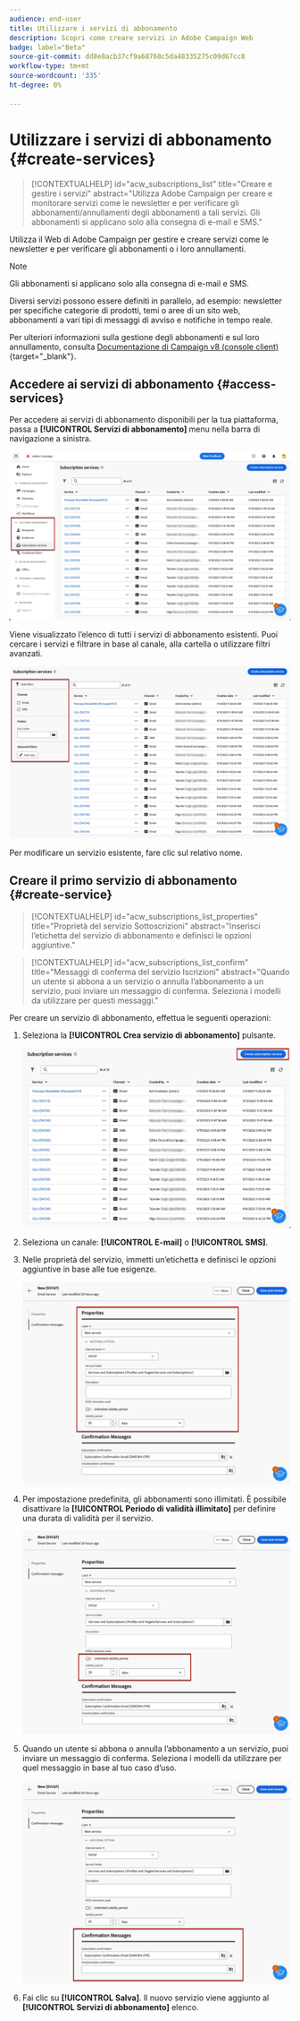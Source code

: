 ```yaml
---
audience: end-user
title: Utilizzare i servizi di abbonamento
description: Scopri come creare servizi in Adobe Campaign Web
badge: label="Beta"
source-git-commit: dd8e8acb37cf9a68768c5da48335275c09d67cc8
workflow-type: tm+mt
source-wordcount: '335'
ht-degree: 0%

---
```



# Utilizzare i servizi di abbonamento {#create-services}

>[!CONTEXTUALHELP]
>id="acw_subscriptions_list"
>title="Creare e gestire i servizi"
>abstract="Utilizza Adobe Campaign per creare e monitorare servizi come le newsletter e per verificare gli abbonamenti/annullamenti degli abbonamenti a tali servizi. Gli abbonamenti si applicano solo alla consegna di e-mail e SMS."

Utilizza il Web di Adobe Campaign per gestire e creare servizi come le newsletter e per verificare gli abbonamenti o i loro annullamenti.

>[!NOTE]
>
>Gli abbonamenti si applicano solo alla consegna di e-mail e SMS.

Diversi servizi possono essere definiti in parallelo, ad esempio: newsletter per specifiche categorie di prodotti, temi o aree di un sito web, abbonamenti a vari tipi di messaggi di avviso e notifiche in tempo reale.

Per ulteriori informazioni sulla gestione degli abbonamenti e sul loro annullamento, consulta [Documentazione di Campaign v8 (console client)](https://experienceleague.adobe.com/docs/campaign/campaign-v8/audience/subscriptions.html){target="_blank"}.

## Accedere ai servizi di abbonamento {#access-services}

Per accedere ai servizi di abbonamento disponibili per la tua piattaforma, passa a **[!UICONTROL Servizi di abbonamento]** menu nella barra di navigazione a sinistra.

![](assets/service-list.png)

Viene visualizzato l’elenco di tutti i servizi di abbonamento esistenti. Puoi cercare i servizi e filtrare in base al canale, alla cartella o utilizzare filtri avanzati.

![](assets/service-filters.png)

Per modificare un servizio esistente, fare clic sul relativo nome.

## Creare il primo servizio di abbonamento {#create-service}

>[!CONTEXTUALHELP]
>id="acw_subscriptions_list_properties"
>title="Proprietà del servizio Sottoscrizioni"
>abstract="Inserisci l’etichetta del servizio di abbonamento e definisci le opzioni aggiuntive."

>[!CONTEXTUALHELP]
>id="acw_subscriptions_list_confirm"
>title="Messaggi di conferma del servizio Iscrizioni"
>abstract="Quando un utente si abbona a un servizio o annulla l’abbonamento a un servizio, puoi inviare un messaggio di conferma. Seleziona i modelli da utilizzare per questi messaggi."


Per creare un servizio di abbonamento, effettua le seguenti operazioni:

1. Seleziona la **[!UICONTROL Crea servizio di abbonamento]** pulsante.

   ![](assets/service-create-button.png)

1. Seleziona un canale: **[!UICONTROL E-mail]** o **[!UICONTROL SMS]**.

1. Nelle proprietà del servizio, immetti un’etichetta e definisci le opzioni aggiuntive in base alle tue esigenze.

   ![](assets/service-create-properties.png)

1. Per impostazione predefinita, gli abbonamenti sono illimitati. È possibile disattivare la **[!UICONTROL Periodo di validità illimitato]** per definire una durata di validità per il servizio. <!--The duration can be specified in days or months.TBC-->

   ![](assets/service-create-validity-period.png)

1. Quando un utente si abbona o annulla l’abbonamento a un servizio, puoi inviare un messaggio di conferma. Seleziona i modelli da utilizzare per quel messaggio in base al tuo caso d’uso.

   ![](assets/service-create-confirmation-msg.png)

1. Fai clic su **[!UICONTROL Salva]**. Il nuovo servizio viene aggiunto al **[!UICONTROL Servizi di abbonamento]** elenco.

<!--
## Reporting

You can measure the effectiveness of your subscription services for SMS and email channels.

1. Select an existing service from the **[!UICONTROL Subscription services]** list.

1. From the service dashboard, click More > Reports?

1. Check the following indicators:

* Total numbers of subscribers

* Area graph with subscriptions and unsubscriptions. Use the dropwdown to change the time range. (24h, 48h, 1 week, 2 weeks, 1 month, 6 months)

* The breakdown by period. including subs, unsub, evolution in numbers and % and loyalty.
* Last updated / Next refresh time: these values are retrieved from the execution and schedule of the tracking workflow
-->


